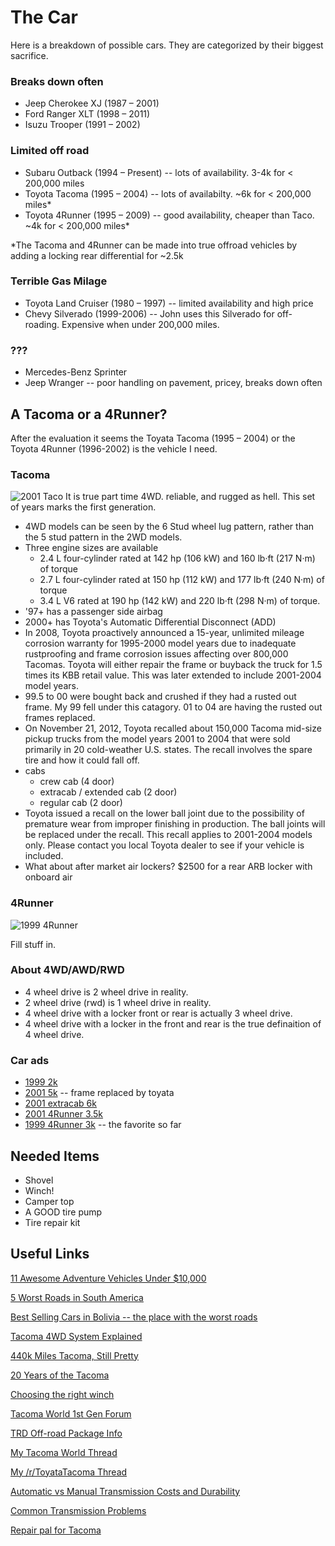 # The Car

Here is a breakdown of possible cars.  They are categorized by their biggest sacrifice.

### Breaks down often
 + Jeep Cherokee XJ (1987 – 2001)
 + Ford Ranger XLT (1998 – 2011)
 + Isuzu Trooper (1991 – 2002)

### Limited off road
 + Subaru Outback (1994 – Present) -- lots of availability. 3-4k for < 200,000 miles
 + Toyota Tacoma (1995 – 2004) -- lots of availabilty.  ~6k for < 200,000 miles* 
 + Toyota 4Runner (1995 – 2009) -- good availability, cheaper than Taco.  ~4k for < 200,000 miles*

*The Tacoma and 4Runner can be made into true offroad vehicles by adding a locking rear differential for ~2.5k

### Terrible Gas Milage
 + Toyota Land Cruiser (1980 – 1997) -- limited availability and high price
 + Chevy Silverado (1999-2006) -- John uses this Silverado for off-roading.  Expensive when under 200,000 miles.

### ???
 + Mercedes-Benz Sprinter
 + Jeep Wranger -- poor handling on pavement, pricey, breaks down often

## A Tacoma or a 4Runner?

After the evaluation it seems the Toyata Tacoma (1995 – 2004) or the Toyota 4Runner (1996-2002) is the vehicle I need. 

### Tacoma

![2001 Taco](http://www.cstatic-images.com/stock/900x600/225414.jpg)
It is true part time 4WD. reliable, and rugged as hell. This set of years marks the first generation.  
 - 4WD models can be seen by the 6 Stud wheel lug pattern, rather than the 5 stud pattern in the 2WD models. 
 - Three engine sizes are available
 	+ 2.4 L four-cylinder rated at 142 hp (106 kW) and 160 lb·ft (217 N·m) of torque
 	+ 2.7 L four-cylinder rated at 150 hp (112 kW) and 177 lb·ft (240 N·m) of torque
 	+ 3.4 L V6 rated at 190 hp (142 kW) and 220 lb·ft (298 N·m) of torque.
 - '97+ has a passenger side airbag
 - 2000+ has Toyota's Automatic Differential Disconnect (ADD)
 - In 2008, Toyota proactively announced a 15-year, unlimited mileage corrosion warranty for 1995-2000 model years due to inadequate rustproofing and frame corrosion issues affecting over 800,000 Tacomas. Toyota will either repair the frame or buyback the truck for 1.5 times its KBB retail value. This was later extended to include 2001-2004 model years.
 - 99.5 to 00 were bought back and crushed if they had a rusted out frame. My 99 fell under this catagory. 01 to 04 are having the rusted out frames replaced.
 - On November 21, 2012, Toyota recalled about 150,000 Tacoma mid-size pickup trucks from the model years 2001 to 2004 that were sold primarily in 20 cold-weather U.S. states. The recall involves the spare tire and how it could fall off.
 - cabs
 	+ crew cab (4 door)
 	+ extracab / extended cab (2 door)
 	+ regular cab (2 door)
 - Toyota issued a recall on the lower ball joint due to the possibility of premature wear from improper finishing in production. The ball joints will be replaced under the recall. This recall applies to 2001-2004 models only. Please contact you local Toyota dealer to see if your vehicle is included.
 - What about after market air lockers? $2500 for a rear ARB locker with onboard air

### 4Runner

![1999 4Runner](https://media.ed.edmunds-media.com/toyota/4runner/1999/oem/1999_toyota_4runner_4dr-suv_limited_fq_oem_1_500.jpg)

Fill stuff in.



### About 4WD/AWD/RWD

 - 4 wheel drive is 2 wheel drive in reality.
 - 2 wheel drive (rwd) is 1 wheel drive in reality.
 - 4 wheel drive with a locker front or rear is actually 3 wheel drive.
 - 4 wheel drive with a locker in the front and rear is the true definaition of 4 wheel drive.


### Car ads

 + [1999 2k](http://columbus.craigslist.org/cto/5955605319.html)  
 + [2001 5k](http://columbus.craigslist.org/cto/5936667309.html) -- frame replaced by toyata
 + [2001 extracab 6k](http://mansfield.craigslist.org/cto/5948284833.html)
 + [2001 4Runner 3.5k](http://columbus.craigslist.org/cto/5956069277.html)
 + [1999 4Runner 3k](http://columbus.craigslist.org/ctd/5954734686.html) -- the favorite so far



## Needed Items

 + Shovel
 + Winch!
 + Camper top
 + A GOOD tire pump
 + Tire repair kit



## Useful Links

[11 Awesome Adventure Vehicles Under $10,000](https://gearjunkie.com/best-used-adventure-vehicle-truck)

[5 Worst Roads in South America](http://www.realworldholidays.co.uk/blog/2015/07/16/the-5-worst-roads-in-south-america/)

[Best Selling Cars in Bolivia -- the place with the worst roads](http://www.thetruthaboutcars.com/2012/03/best-selling-cars-around-the-globe-simple-passenger-cars-in-bolivia-que-no/)

[Tacoma 4WD System Explained](http://www.tacomahq.com/4546/toyota-tacoma-4-wheel-drive-explained/)

[440k Miles Tacoma, Still Pretty](http://www.tacomahq.com/3427/1999-toyota-tacoma-400k-miles/)

[20 Years of the Tacoma](http://www.motortrend.com/news/20-years-of-the-toyota-tacoma/)

[Choosing the right winch](http://news.pickuptrucks.com/2011/02/pickup-trucks-101-choosing-the-right-winch.html)

[Tacoma World 1st Gen Forum](https://www.tacomaworld.com/forums/1st-gen-tacomas-1995-2004.4/)

[TRD Off-road Package Info](http://www.customtacos.com/forum/50-1995-5-2004/129912-trd-vs-sr5-packages-2001-tacoma.html)

[My Tacoma World Thread](https://www.tacomaworld.com/threads/buying-a-taco-to-travel-south-america-i-have-some-questions.469612/)

[My /r/ToyataTacoma Thread](https://www.reddit.com/r/ToyotaTacoma/comments/5nl9f3/buying_a_first_gen_tacoma_to_drive_through_south/)

[Automatic vs Manual Transmission Costs and Durability](http://mechanics.stackexchange.com/questions/6276/durability-of-automatic-transmission-boxes-versus-durability-of-manual-transmiss)

[Common Transmission Problems](http://www.transmissionrepaircostguide.com/10-common-transmission-problems/)

[Repair pal for Tacoma](http://repairpal.com/problems/toyota/tacoma/most+reported)

